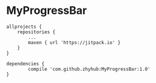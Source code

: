 # MyProgressBar

	allprojects {
		repositories {
			...
			maven { url 'https://jitpack.io' }
		}
	}

	dependencies {
	        compile 'com.github.zhyhub:MyProgressBar:1.0'
	}
